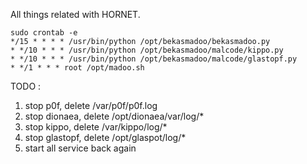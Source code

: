 All things related with HORNET.

```
sudo crontab -e
*/15 * * * * /usr/bin/python /opt/bekasmadoo/bekasmadoo.py
* */10 * * * /usr/bin/python /opt/bekasmadoo/malcode/kippo.py
* */10 * * * /usr/bin/python /opt/bekasmadoo/malcode/glastopf.py
* */1 * * * root /opt/madoo.sh
```

TODO :
 1. stop p0f, delete /var/p0f/p0f.log
 2. stop dionaea, delete /opt/dionaea/var/log/*
 3. stop kippo, delete /var/kippo/log/*
 4. stop glastopf, delete /opt/glaspot/log/*
 5. start all service back again
